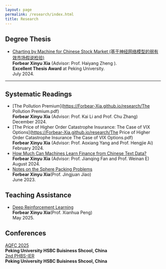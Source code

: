 ```yaml
---
layout: page
permalink: /research/index.html
title: Research
---
```


## Degree Thesis  

- [Charting by Machine for Chinese Stock Market (基于神经网络模型的弱有效市场假说检验)](https://Forbear-Xia.github.io/research/thesis2021.pdf)<br>**Forbear Xinyu Xia** (Advisor: Prof. Haiyang Zheng ).<br>**Excellent Thesis Award** at Peking University.<br>July 2024.<br>

---

## Systematic Readings

- [The Pollution Premium](https://Forbear-Xia.github.io/research/The Pollution Premium.pdf)<br>**Forbear Xinyu Xia** (Advisor: Prof. Kai Li and Prof. Chu Zhang)<br>December 2024.<br>
- [The Price of Higher Order Catastrophe Insurance: The Case of VIX Options](https://Forbear-Xia.github.io/research/The Price of Higher Order Catastrophe Insurance  The Case of VIX Options.pdf)<br>**Forbear Xinyu Xia** (Advisor: Prof. Aoxiang Yang and Prof. Hengjie Ai)<br>February 2024.<br>
- [How Much Can Machines Learn Finance from Chinese Text Data?](https://Forbear-Xia.github.io/research/zhou-et-al-2024-how-much-can-machines-learn-finance-from-chinese-text-data.pdf)<br>**Forbear Xinyu Xia** (Advisor: Prof. Jianqing Fan and Prof. Weinan E)  <br>August 2024.<br>
- [Notes on the Sphere Packing Problems](https://zhenpeng-li.github.io/mypaper/A_Concise_Explanation_of_the_Sphere_Packing_Problem_in_Dimension_8.pdf)<br> **Forbear Xinyu Xia**(Prof. Jingjuan Jiao) <br>June 2023.<br>
## Teaching Assistance
- [Deep Reinforcement Learning](https://Forbear-Xia.github.io/research/alexnet.ipynb)<br> **Forbear Xinyu Xia**(Prof. Xianhua Peng) <br>May 2025.<br>

## Conferences
[AQFC 2025](https://aqfc2025.phbs.pku.edu.cn/index.htm)<br>
**Peking University HSBC Buisiness Shcool, China**<br>
[2nd PHBS-IER](https://english.phbs.pku.edu.cn/info/3591/45312.htm)<br>
**Peking University HSBC Buisiness Shcool, China**<br>
<br>
